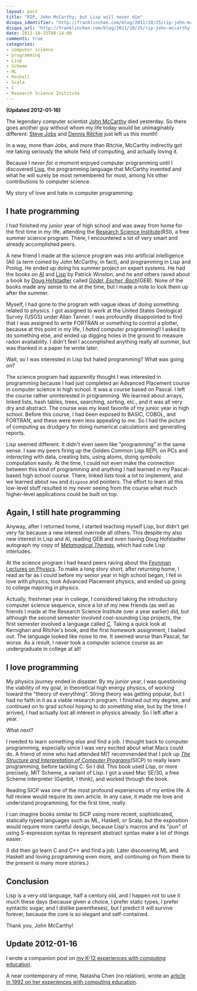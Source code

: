 ```yaml
---
layout: post
title: "RIP, John McCarthy; but Lisp will never die"
disqus_identifier: "http://franklinchen.com/blog/2011/10/25/rip-john-mccarthy-but-lisp-will-never-die/"
disqus_url: "http://franklinchen.com/blog/2011/10/25/rip-john-mccarthy-but-lisp-will-never-die/"
date: 2011-10-25T00:14:00
comments: true
categories:
- computer science
- programming
- Lisp 
- Scheme
- ML
- Haskell
- Scala
- C
- Research Science Institute
---
```

**(Updated 2012-01-16)**

The legendary computer scientist [John McCarthy](http://en.wikipedia.org/wiki/John_McCarthy_\(computer_scientist\)) died yesterday. So there goes another guy without whom my life today would be unimaginably different: [Steve Jobs](/blog/2011/10/05/i-cannot-imagine-my-life-without-the-influence-of-steve-jobs/) and [Dennis Ritchie](/blog/2011/10/13/why-dennis-ritchie-is-important/) just left us this month!

In a way, more than Jobs, and more than Ritchie, McCarthy indirectly got me taking seriously the whole field of computing, and actually loving it.

Because I *never for a moment* enjoyed computer programming until I discovered [Lisp](http://en.wikipedia.org/wiki/Lisp_\(programming_language\)), the programming language that McCarthy invented and what he will surely be most remembered for most, among his other contributions to computer science.

My story of love and hate in computer programming:

<!--more-->

## I hate programming

I had finished my junior year of high school and was away from home for the first time in my life, attending the [Research Science Institute](http://www.cee.org/programs/rsi)(RSI), a free summer science program. There, I encountered a lot of very smart and already accomplished peers.

A new friend I made at the science program was into artificial intelligence (AI) (a term coined by John McCarthy, in fact), and programming in Lisp and Prolog. He ended up doing his summer project on expert systems. He had the books on [AI](http://www.amazon.com/Artificial-Intelligence-Addison-Wesley-computer-science/dp/0201084546) and [Lisp](http://www.amazon.com/LISP-Patrick-Henry-Winston/dp/0201083728) by Patrick Winston, and he and others raved about a book by [Doug Hofstadter](http://en.wikipedia.org/wiki/Douglas_Hofstadter) called [*Gödel, Escher, Bach*](http://en.wikipedia.org/wiki/Gödel,_Escher,_Bach)(GEB). None of the books made any sense to me at the time, but I made a note to look them up after the summer.

Myself, I had gone to the program with vague ideas of doing something related to physics. I got assigned to work at the United States Geological Survey (USGS) under Allan Tanner. I was profoundly disappointed to find that I was assigned to write FORTRAN or something to control a plotter, because at this point in my life, I *hated* computer programming!! I asked to do something else, and ended up digging holes in the ground to measure radon availability. I didn't feel I accomplished anything really all summer, but was thanked in a paper he wrote later.

Wait, so I was interested in Lisp but hated programming? What was going on?

The science program had apparently thought I was interested in programming because I had just completed an Advanced Placement course in computer science in high school. It was a course based on Pascal. I left the course rather uninterested in programming. We learned about arrays, linked lists, hash tables, trees, searching, sorting, etc., and it was all very dry and abstract. The course was my least favorite of my junior year in high school. Before this course, I had been exposed to BASIC, COBOL, and FORTRAN, and these were even less appealing to me. So I had the picture of computing as drudgery for doing numerical calculations and generating reports.

Lisp seemed different. It didn't even seem like "programming" in the same sense. I saw my peers firing up the Golden Common Lisp REPL on PCs and *interacting* with data, creating lists, using atoms, doing *symbolic* computation easily. At the time, I could not even make the connection between this kind of programming and anything I had learned in my Pascal-based high school course. There, linked lists took a lot to implement, and we learned about `new` and `dispose` and pointers. The effort to learn all this low-level stuff resulted in my never seeing from the course what much higher-level applications could be built on top.

## Again, I still hate programming

Anyway, after I returned home, I started teaching myself Lisp, but didn't get very far because a new interest overrode all others. This despite my also new interest in Lisp and AI, reading GEB and even having Doug Hofstadter autograph my copy of [*Metamagical Themas*](http://en.wikipedia.org/wiki/Metamagical_Themas), which had cute Lisp interludes.

At the science program I had heard peers raving about the [Feynman Lectures on Physics](http://www.feynmanlectures.info/). To make a long story short, after returning home, I read as far as I could before my senior year in high school began, I fell in love with physics, took Advanced Placement physics, and ended up going to college majoring in physics.

Actually, freshman year in college, I considered taking the introductory computer science sequence, since a lot of my new friends (as well as friends I made at the Research Science Institute over a year earlier) did, but although the second semester involved cool-sounding Lisp projects, the first semester involved a language called [C](/blog/2011/10/13/why-dennis-ritchie-is-important/). Taking a quick look at Kernighan and Ritchie's book, and the first homework assignment, I bailed out. The language looked like noise to me. It seemed worse than Pascal, far worse. As a result, I never took a computer science course as an undergraduate in college at all!

## I love programming

My physics journey ended in disaster. By my junior year, I was questioning the viability of my goal, in theoretical high energy physics, of working toward the "theory of everything". String theory was getting popular, but I had no faith in it as a viable research program. I finished out my degree, and continued on to grad school hoping to do something else, but by the time I arrived, I had actually lost all interest in physics already. So I left after a year.

What next?

I needed to learn something else and find a job. I thought back to computer programming, especially since I was very excited about what Macs could do.  A friend of mine who had attended MIT recommended that I pick up [*The Structure and Interpretation of Computer Programs*](http://mitpress.mit.edu/sicp/)(SICP) to really learn programming, before tackling C.  So I did.  This book used Lisp, or more precisely, MIT Scheme, a variant of Lisp. I got a used Mac SE/30, a free Scheme interpreter (Gambit, I think), and worked through the book.

Reading SICP was one of the most profound experiences of my entire life. A full review would require its own article. In any case, it made me love and understand programming, for the first time, really.

I can imagine books similar to SICP using more recent, sophisticated, statically typed languages such as ML, Haskell, or Scala, but the exposition would require more careful design, because Lisp's macros and its "pun" of using S-expression syntax to represent abstract syntax make a lot of things easier.

(I did then go learn C and C++ and find a job. Later discovering ML and Haskell and loving programming even more, and continuing on from there to the present is many more stories.)

## Conclusion

Lisp is a very old language, half a century old, and I happen not to use it much these days (because given a choice, I prefer static types, I prefer syntactic sugar, and I dislike parentheses), but I predict it will survive forever, because the core is so elegant and self-contained.

Thank you, John McCarthy!

## **Update 2012-01-16**

I wrote a companion post on [my K-12 experiences with computing education](/blog/2012/01/16/how-school-made-me-hate-computer-science-and-programming/).

A near contemporary of mine, Natasha Chen (no relation), wrote an [article in 1992 on her experiences with computing education](http://www.eimacs.com/blog/2011/12/learn-computer-programming-without-complicated-syntax/).
